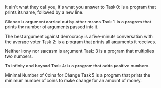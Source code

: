 It ain't what they call you, it's what you answer to
Task 0: is a program that prints its name, followed by a new line.

Silence is argument carried out by other means
Task 1: is a program that prints the number of arguments passed into it.

The best argument against democracy is a five-minute conversation with the average voter
Task 2: is a program that prints all arguments it receives.

Neither irony nor sarcasm is argument 
Task: 3 is a program that multiplies two numbers.

To infinity and beyond
Task 4: is a program that adds positive numbers.

Minimal Number of Coins for Change
Task 5 is a program that prints the minimum number of coins to make change for an amount of money.
